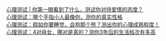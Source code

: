   
[心理测试 | 你第一眼看到了什么，测试你对待爱情的态度？](http://www.dianyue.me/archives/436/re0fyw446s0mqklt/)  
[心理测试：哪个手指小人最像你，测你的真实性格](http://www.dianyue.me/archives/356/qg8ly3e6ci9swq4k/)  
[心理测试：假如你要睡觉，会抱那个熊？测出你的心理成熟程度！](http://www.dianyue.me/archives/480/20p7b1jh5kdsfomd/)  
[心理测试：4对母女，哪对是真的？测你3年后的生活档次有多高](http://www.dianyue.me/archives/150/k9q2zwow5a3dqxff/)